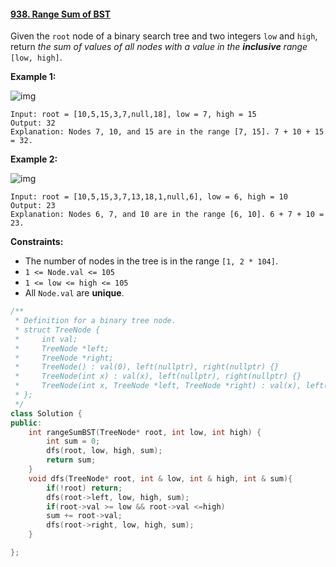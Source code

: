 #### [938. Range Sum of BST](https://leetcode-cn.com/problems/range-sum-of-bst/)

Given the `root` node of a binary search tree and two integers `low` and `high`, return *the sum of values of all nodes with a value in the **inclusive** range* `[low, high]`.

 

**Example 1:**

![img](D:/Coding/MyLeetcode/Solutions/938.%20Range%20Sum%20of%20BST.assets/bst1.jpg)

```
Input: root = [10,5,15,3,7,null,18], low = 7, high = 15
Output: 32
Explanation: Nodes 7, 10, and 15 are in the range [7, 15]. 7 + 10 + 15 = 32.
```

**Example 2:**

![img](D:/Coding/MyLeetcode/Solutions/938.%20Range%20Sum%20of%20BST.assets/bst2.jpg)

```
Input: root = [10,5,15,3,7,13,18,1,null,6], low = 6, high = 10
Output: 23
Explanation: Nodes 6, 7, and 10 are in the range [6, 10]. 6 + 7 + 10 = 23.
```

 

**Constraints:**

- The number of nodes in the tree is in the range `[1, 2 * 104]`.
- `1 <= Node.val <= 105`
- `1 <= low <= high <= 105`
- All `Node.val` are **unique**.

```c++
/**
 * Definition for a binary tree node.
 * struct TreeNode {
 *     int val;
 *     TreeNode *left;
 *     TreeNode *right;
 *     TreeNode() : val(0), left(nullptr), right(nullptr) {}
 *     TreeNode(int x) : val(x), left(nullptr), right(nullptr) {}
 *     TreeNode(int x, TreeNode *left, TreeNode *right) : val(x), left(left), right(right) {}
 * };
 */
class Solution {
public:
    int rangeSumBST(TreeNode* root, int low, int high) {
        int sum = 0;
        dfs(root, low, high, sum);
        return sum;
    }
    void dfs(TreeNode* root, int & low, int & high, int & sum){
        if(!root) return;
        dfs(root->left, low, high, sum);
        if(root->val >= low && root->val <=high)
        sum += root->val;
        dfs(root->right, low, high, sum);
    }

};
```


